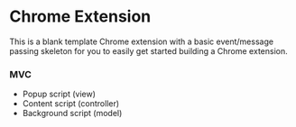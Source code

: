 # **Chrome Extension**

This is a blank template Chrome extension with a basic event/message passing skeleton for you to easily get started building a Chrome extension.

### MVC
- Popup script (view)
- Content script (controller)
- Background script (model)
